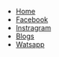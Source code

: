 <ul>
			<li><a class="active" href="Hashmi-tech.html">Home</a></li>
			<li><a href="https://m.facebook.com/profile.php?ref=bookmarks">Facebook</a></li>
			<li><a href="https://www.instagram.com/waliullah14379/">Instragram</a></li>
			<li><a href="http://friends14379.blogspot.com/">Blogs</a></li>
			<li><a href="https://bit.ly/37wu65S">Watsapp</a></li>
		</ul>
